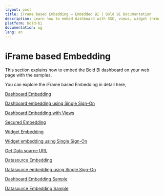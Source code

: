 ```yaml
---
layout: post
title: iFrame based Embedding – Embedded BI | Bold BI Documentation
description: Learn how to embed dashboard with SSO, views, widget through iFrame-based embedding in Bold BI deployed in your server.
platform: bold-bi
documentation: ug
lang: en
---
```


# iFrame based Embedding

This section explains how to embed the Bold BI dashboard on your web page with the samples.

You can explore the iFrame based Embedding in detail here,

[Dashboard Embedding](/embedding-options/iframe-embedding/embedding-a-dashboard/)

[Dashboard embedding using Single Sign-On](/embedding-options/iframe-embedding/embedding-a-dashboard-with-sso/)

[Dashboard Embedding with Views](/embedding-options/iframe-embedding/embedding-a-dashboard-with-views/)

[Secured Embedding](/embedding-options/iframe-embedding/secured-embedding/)

[Widget Embedding](/embedding-options/iframe-embedding/embedding-a-widget/)

[Widget embedding using Single Sign-On](/embedding-options/iframe-embedding/widget-embedding-using-single-sign-on/)

[Get Data source URL](/embedding-options/iframe-embedding/get-datasource-url/)

[Datasource Embedding](/embedding-options/iframe-embedding/datasource-embedding/)

[Datasource embedding using Single Sign-On](/embedding-options/iframe-embedding/datasource-embedding-using-single-sign-on/)

[Dashboard Embedding Sample](/embedding-options/iframe-embedding/sample/dashboard-embedding/)

[Datasource Embedding Sample](/embedding-options/iframe-embedding/sample/data-source-embedding/)
